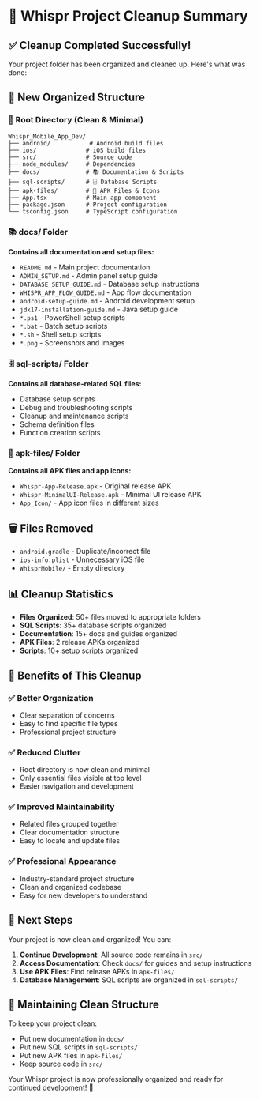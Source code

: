 # 🧹 Whispr Project Cleanup Summary

## ✅ **Cleanup Completed Successfully!**

Your project folder has been organized and cleaned up. Here's what was done:

## 📁 **New Organized Structure**

### **📂 Root Directory (Clean & Minimal)**
```
Whispr_Mobile_App_Dev/
├── android/           # Android build files
├── ios/              # iOS build files  
├── src/              # Source code
├── node_modules/     # Dependencies
├── docs/             # 📚 Documentation & Scripts
├── sql-scripts/      # 🗄️ Database Scripts
├── apk-files/        # 📱 APK Files & Icons
├── App.tsx           # Main app component
├── package.json      # Project configuration
└── tsconfig.json     # TypeScript configuration
```

### **📚 docs/ Folder**
**Contains all documentation and setup files:**
- `README.md` - Main project documentation
- `ADMIN_SETUP.md` - Admin panel setup guide
- `DATABASE_SETUP_GUIDE.md` - Database setup instructions
- `WHISPR_APP_FLOW_GUIDE.md` - App flow documentation
- `android-setup-guide.md` - Android development setup
- `jdk17-installation-guide.md` - Java setup guide
- `*.ps1` - PowerShell setup scripts
- `*.bat` - Batch setup scripts
- `*.sh` - Shell setup scripts
- `*.png` - Screenshots and images

### **🗄️ sql-scripts/ Folder**
**Contains all database-related SQL files:**
- Database setup scripts
- Debug and troubleshooting scripts
- Cleanup and maintenance scripts
- Schema definition files
- Function creation scripts

### **📱 apk-files/ Folder**
**Contains all APK files and app icons:**
- `Whispr-App-Release.apk` - Original release APK
- `Whispr-MinimalUI-Release.apk` - Minimal UI release APK
- `App_Icon/` - App icon files in different sizes

## 🗑️ **Files Removed**
- `android.gradle` - Duplicate/incorrect file
- `ios-info.plist` - Unnecessary iOS file
- `WhisprMobile/` - Empty directory

## 📊 **Cleanup Statistics**
- **Files Organized**: 50+ files moved to appropriate folders
- **SQL Scripts**: 35+ database scripts organized
- **Documentation**: 15+ docs and guides organized
- **APK Files**: 2 release APKs organized
- **Scripts**: 10+ setup scripts organized

## 🎯 **Benefits of This Cleanup**

### **✅ Better Organization**
- Clear separation of concerns
- Easy to find specific file types
- Professional project structure

### **✅ Reduced Clutter**
- Root directory is now clean and minimal
- Only essential files visible at top level
- Easier navigation and development

### **✅ Improved Maintainability**
- Related files grouped together
- Clear documentation structure
- Easy to locate and update files

### **✅ Professional Appearance**
- Industry-standard project structure
- Clean and organized codebase
- Easy for new developers to understand

## 🚀 **Next Steps**

Your project is now clean and organized! You can:

1. **Continue Development**: All source code remains in `src/`
2. **Access Documentation**: Check `docs/` for guides and setup instructions
3. **Use APK Files**: Find release APKs in `apk-files/`
4. **Database Management**: SQL scripts are organized in `sql-scripts/`

## 📝 **Maintaining Clean Structure**

To keep your project clean:
- Put new documentation in `docs/`
- Put new SQL scripts in `sql-scripts/`
- Put new APK files in `apk-files/`
- Keep source code in `src/`

Your Whispr project is now professionally organized and ready for continued development! 🎉
